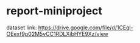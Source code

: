 # report-miniproject
dataset link:
https://drive.google.com/file/d/1CEql-OEexf9p02M5vCC1RDLXibHYE9Xz/view
